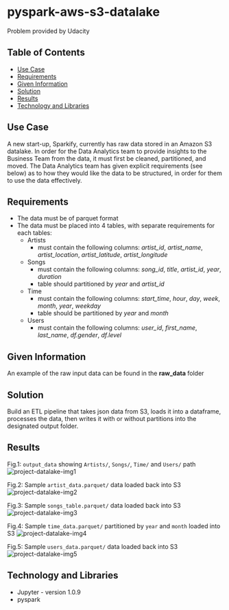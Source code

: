 # pyspark-aws-s3-datalake
Problem provided by Udacity

## Table of Contents
* [Use Case](#use-case)
* [Requirements](#requirements)
* [Given Information](#given_information)
* [Solution](#solution)
* [Results](#results)
* [Technology and Libraries](#technology-and-libraries)

## Use Case
A new start-up, Sparkify, currently has raw data stored in an Amazon S3 datalake. In order for the Data Analytics team to provide insights to the Business Team from the data, it must first be cleaned, partitioned, and moved. The Data Analytics team has given explicit requirements (see below) as to how they would like the data to be structured, in order for them to use the data effectively.

## Requirements
- The data must be of parquet format
- The data must be placed into 4 tables, with separate requirements for each tables:
  - Artists 
    - must contain the following columns: *artist_id*, *artist_name*, *artist_location*, *artist_latitude*, *artist_longitude*
  - Songs
    - must contain the following columns: *song_id*, *title*, *artist_id*, *year*, *duration*
    - table should partitioned by *year* and *artist_id*
  - Time
    - must contain the following columns: *start_time*, *hour*, *day*, *week*, *month*, *year*, *weekday*
    - table should be partitioned by *year* and *month*
  - Users
    - must contain the following columns: *user_id*, *first_name*, *last_name*, *df.gender*, *df.level*

## Given Information
An example of the raw input data can be found in the **raw_data** folder

## Solution

Build an ETL pipeline that takes json data from S3, loads it into a dataframe, processes the data, then writes it with or without partitions into the designated output folder.


## Results
Fig.1: `output_data` showing `Artists/`, `Songs/`, `Time/` and `Users/` path
![project-datalake-img1](https://user-images.githubusercontent.com/76578061/132271586-575b1511-c80b-4696-a9a4-770c91c44bf7.png)

Fig.2: Sample `artist_data.parquet/` data loaded back into S3
![project-datalake-img2](https://user-images.githubusercontent.com/76578061/132271624-dcebd7ac-ae54-4bb4-b5f1-c327b2f87adb.png)

Fig.3: Sample `songs_table.parquet/` data loaded back into S3
![project-datalake-img3](https://user-images.githubusercontent.com/76578061/132271661-78894259-d4c9-4854-a972-bd7e258a5061.png)

Fig.4: Sample `time_data.parquet/` partitioned by `year` and `month` loaded into S3
![project-datalake-img4](https://user-images.githubusercontent.com/76578061/132271703-bf77fde2-80b9-464c-a162-b6dc7882f0a5.png)

Fig.5: Sample `users_data.parquet/` data loaded back into S3
![project-datalake-img5](https://user-images.githubusercontent.com/76578061/132271732-6e8bb465-b161-425b-8178-fc6901e1f34e.png)

## Technology and Libraries
* Jupyter - version 1.0.9
* pyspark

